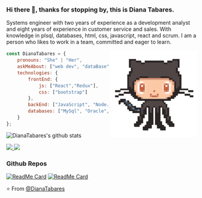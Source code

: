 ### Hi there 👋, thanks for stopping by, this is **Diana Tabares**.
<div>
 <p>
Systems engineer with two years of experience as a development analyst and eight years of experience in customer service and sales. With knowledge in plsql, databases, html, css, javascript, react and scrum. I am a person who likes to work in a team, committed and eager to learn.
</p>
</div>


<img align='right' src="https://raw.githubusercontent.com/iCharlesZ/FigureBed/master/img/octocat.gif" width="230">

```javascript
const DianaTabares = {
    pronouns: "She" | "Her",
    askMeAbout: ["web dev", "dataBase"],
    technologies: {
        frontEnd: {
            js: ["React","Redux"],
            css: ["bootstrap"]
        },
        backEnd: ["JavaScript", "Node.js"],
        databases: ["MySql", "Oracle", "Postgres"],
    }
};
```

![DianaTabares's github stats](https://github-readme-stats.vercel.app/api?username=DianaTabares&hide=contribs,prs&count_private=true&show_icons=true)

<a href="https://github.com/DianaTabares">
  <img src="https://img.shields.io/github/followers/DianaTabares">
</a>
<a href="https://github.com/DianaTabares">
   <img src="https://komarev.com/ghpvc/?username=DianaTabares">
</a>

### Github Repos

[![ReadMe Card](https://github-readme-stats.vercel.app/api/pin/?username=DianaTabares&repo=Pi_Countries&show_owner=true)](https://github.com/DianaTabares/Pi_Countries)
[![ReadMe Card](https://github-readme-stats.vercel.app/api/pin/?username=karl065&repo=PFSportZone&show_owner=true)](https://github.com/karl065/PFSportZone )

⭐️ From [@DianaTabares](https://github.com/DianaTabares)
<!--
**DianaTabares/DianaTabares** is a ✨ _special_ ✨ repository because its `README.md` (this file) appears on your GitHub profile.

Here are some ideas to get you started:

- 🔭 I’m currently working on ...
- 🌱 I’m currently learning ...
- 👯 I’m looking to collaborate on ...
- 🤔 I’m looking for help with ...
- 💬 Ask me about ...
- 📫 How to reach me: ...
- 😄 Pronouns: ...
- ⚡ Fun fact: ...
-->
